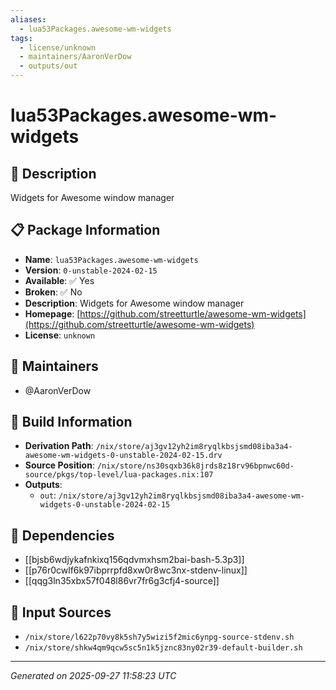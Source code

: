 ```yaml
---
aliases:
  - lua53Packages.awesome-wm-widgets
tags:
  - license/unknown
  - maintainers/AaronVerDow
  - outputs/out
---
```


# lua53Packages.awesome-wm-widgets

## 📝 Description

Widgets for Awesome window manager

## 📋 Package Information

- **Name**: `lua53Packages.awesome-wm-widgets`
- **Version**: `0-unstable-2024-02-15`
- **Available**: ✅ Yes
- **Broken**: ✅ No
- **Description**: Widgets for Awesome window manager
- **Homepage**: [https://github.com/streetturtle/awesome-wm-widgets](https://github.com/streetturtle/awesome-wm-widgets)
- **License**: `unknown`
## 👥 Maintainers

- @AaronVerDow


## 🔧 Build Information

- **Derivation Path**: `/nix/store/aj3gv12yh2im8ryqlkbsjsmd08iba3a4-awesome-wm-widgets-0-unstable-2024-02-15.drv`
- **Source Position**: `/nix/store/ns30sqxb36k8jrds8z18rv96bpnwc60d-source/pkgs/top-level/lua-packages.nix:107`
- **Outputs**:
  - `out`:  `/nix/store/aj3gv12yh2im8ryqlkbsjsmd08iba3a4-awesome-wm-widgets-0-unstable-2024-02-15`

## 🔗 Dependencies

- [[bjsb6wdjykafnkixq156qdvmxhsm2bai-bash-5.3p3]]
- [[p76r0cwlf6k97ibprrpfd8xw0r8wc3nx-stdenv-linux]]
- [[qqg3ln35xbx57f048l86vr7fr6g3cfj4-source]]

## 📁 Input Sources

- `/nix/store/l622p70vy8k5sh7y5wizi5f2mic6ynpg-source-stdenv.sh`
- `/nix/store/shkw4qm9qcw5sc5n1k5jznc83ny02r39-default-builder.sh`

---
*Generated on 2025-09-27 11:58:23 UTC*

